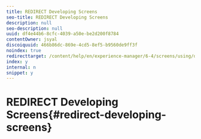 ```yaml
---
title: REDIRECT Developing Screens
seo-title: REDIRECT Developing Screens
description: null
seo-description: null
uuid: df4e44b6-8cfc-4039-a50e-be2d200f8784
contentOwner: jsyal
discoiquuid: 466b86dc-869e-4cd5-8ef5-b9560de9ff3f
noindex: true
redirecttarget: /content/help/en/experience-manager/6-4/screens/using/developing-screens
index: y
internal: n
snippet: y
---
```


# REDIRECT Developing Screens{#redirect-developing-screens}

